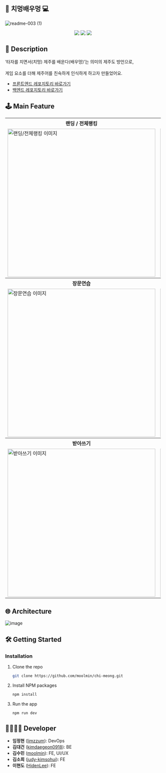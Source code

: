 ## 🍊 치멍배우멍 💻
![readme-003 (1)](https://github.com/user-attachments/assets/2858d191-4f28-4322-bb76-b1f13b47fff3)
<div align=center> 
<img src="https://img.shields.io/badge/react-61DAFB?style=for-the-badge&logo=react&logoColor=black"> 
<img src="https://img.shields.io/badge/spring-6DB33F?style=for-the-badge&logo=spring&logoColor=white"> 
<img src="https://img.shields.io/badge/amazonaws-232F3E?style=for-the-badge&logo=amazonaws&logoColor=white">
</div>

## 📖 Description
‘타자를 치면서(치멍) 제주를 배운다(배우멍)’는 의미의 제주도 방언으로, </br></br>
게임 요소를 더해 제주어를 친숙하게 인식하게 하고자 만들었어요.</br>
* [프론트엔드 레포지토리 바로가기](https://github.com/sambonghada/chi-mung-fe)
* [백엔드 레포지토리 바로가기](https://github.com/sambonghada/chi-mung-be)
  


## 🕹️ Main Feature
<table>
  <tr>
    <th>랜딩 / 전체랭킹</th>
    <th>단어연습 / 랭킹등록</th>
  </tr>
  <tr>
    <td><img src="https://github.com/user-attachments/assets/5a8ca9c5-148c-46fb-986d-6eb4ea44a86a" width="478px" alt="랜딩/전체랭킹 이미지"></td>
    <td><img src="https://github.com/user-attachments/assets/8bf7e980-00f4-45b8-81a0-6170935e452d" width="478px" alt="단어연습/랭킹등록 이미지"></td>
  </tr>
  <tr>
    <th>장문연습</th>
    <th>제주어 번역</th>
  </tr>
  <tr>
    <td><img src="https://github.com/user-attachments/assets/00e689aa-7aca-4fa7-b148-a3264fc4bf13" width="478px" alt="장문연습 이미지"></td>
    <td><img src="https://github.com/user-attachments/assets/b931fa44-90a9-48fe-a114-bc7382bdf291" width="478px" alt="제주어 번역 이미지"></td>
  </tr>
  <tr>
    <th>받아쓰기</th>
    <th>속담사전</th>
  </tr>
  <tr>
    <td><img src="https://github.com/user-attachments/assets/ef1054fb-a945-4cd5-befe-ff952d13a296" width="478px" alt="받아쓰기 이미지"></td>
    <td><img src="https://github.com/user-attachments/assets/d1bb013b-39d3-48cb-98c6-75503644134d" width="478px" alt="속담사전 이미지"></td>
  </tr>
</table>





## 🌐 Architecture
![image](https://github.com/user-attachments/assets/8d4008f0-54d2-42fc-9dc6-8afa549ec731)









## 🛠️ Getting Started
### Installation
1. Clone the repo
   ```sh
   git clone https://github.com/moolmin/chi-meong.git
   ```
2. Install NPM packages
   ```sh
   npm install
   ```
3. Run the app
   ```sh
   npm run dev
   ```

   
## 👨‍👩‍👧‍👦 Developer
*  **임정현** ([limzzum](https://github.com/limzzum)): DevOps
*  **김대건** ([kimdaegeon0918](https://github.com/kimdaegeon0918)): BE
*  **김수민** ([moolmin](https://github.com/moolmin)): FE, UI/UX
*  **김소희** ([judy-kimsohui](https://github.com/judy-kimsohui)): FE
*  **이현도** ([HidenLee](https://github.com/HidenLee)): FE
